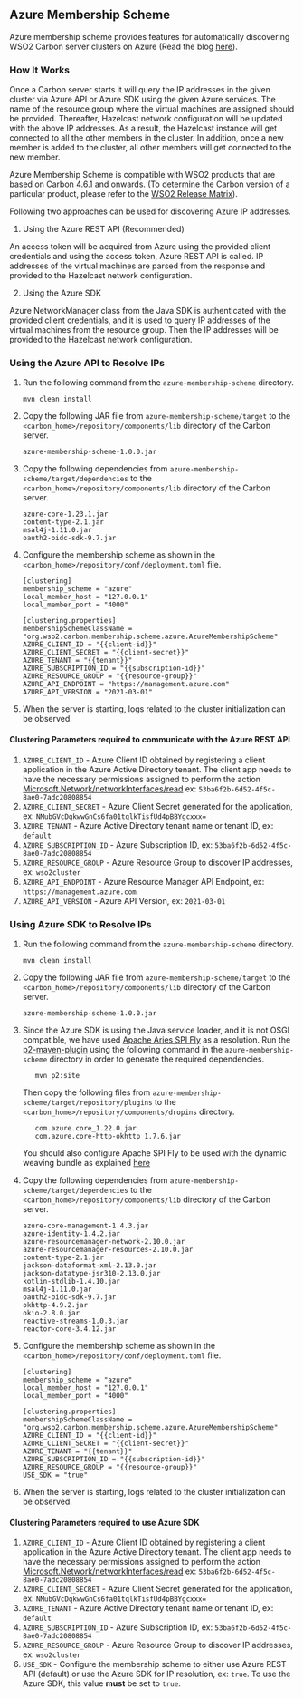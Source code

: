 ## Azure Membership Scheme

Azure membership scheme provides features for automatically discovering WSO2 Carbon server clusters on Azure (Read the blog [here](https://towardsdev.com/running-wso2-products-on-azure-with-azure-membership-scheme-3175113d8e10)).

### How It Works

Once a Carbon server starts it will query the IP addresses in the given cluster via Azure API or Azure SDK using the
given Azure services. The name of the resource group where the virtual machines are assigned should be provided.
Thereafter, Hazelcast network configuration will be updated with the above IP addresses. As a result, the Hazelcast
instance will get connected to all the other members in the cluster. In addition, once a new member is added to the
cluster, all other members will get connected to the new member.

Azure Membership Scheme is compatible with WSO2 products that are based on Carbon 4.6.1 and onwards. (To determine the
Carbon version of a particular product, please refer to
the [WSO2 Release Matrix](http://wso2.com/products/carbon/release-matrix/)).

Following two approaches can be used for discovering Azure IP addresses.

1. Using the Azure REST API (Recommended)

An access token will be acquired from Azure using the provided client credentials and using the access token, Azure REST
API is called. IP addresses of the virtual machines are parsed from the response and provided to the Hazelcast network
configuration.

2. Using the Azure SDK

Azure NetworkManager class from the Java SDK is authenticated with the provided client credentials, and it is used to
query IP addresses of the virtual machines from the resource group. Then the IP addresses will be provided to the
Hazelcast network configuration.

### Using the Azure API to Resolve IPs

1. Run the following command from the `azure-membership-scheme` directory.
   ```
   mvn clean install
   ```

2. Copy the following JAR file from `azure-membership-scheme/target` to the `<carbon_home>/repository/components/lib`
   directory of the Carbon server.
   ```
   azure-membership-scheme-1.0.0.jar
   ```

3. Copy the following dependencies from `azure-membership-scheme/target/dependencies` to the `<carbon_home>/repository/components/lib` directory of the Carbon server.
   ```
   azure-core-1.23.1.jar
   content-type-2.1.jar
   msal4j-1.11.0.jar
   oauth2-oidc-sdk-9.7.jar
   ```

4. Configure the membership scheme as shown in the `<carbon_home>/repository/conf/deployment.toml` file.

   ```
   [clustering]
   membership_scheme = "azure"
   local_member_host = "127.0.0.1"
   local_member_port = "4000"
      
   [clustering.properties]
   membershipSchemeClassName = "org.wso2.carbon.membership.scheme.azure.AzureMembershipScheme"
   AZURE_CLIENT_ID = "{{client-id}}"
   AZURE_CLIENT_SECRET = "{{client-secret}}"
   AZURE_TENANT = "{{tenant}}"
   AZURE_SUBSCRIPTION_ID = "{{subscription-id}}"
   AZURE_RESOURCE_GROUP = "{{resource-group}}"
   AZURE_API_ENDPOINT = "https://management.azure.com"
   AZURE_API_VERSION = "2021-03-01"
   ```

5. When the server is starting, logs related to the cluster initialization can be observed.

#### Clustering Parameters required to communicate with the Azure REST API

1. `AZURE_CLIENT_ID` - Azure Client ID obtained by registering a client application in the Azure Active Directory
   tenant. The client app needs to have the necessary permissions assigned to perform the action
   [Microsoft.Network/networkInterfaces/read](https://learn.microsoft.com/en-us/azure/role-based-access-control/resource-provider-operations#microsoftnetwork)
   ex: `53ba6f2b-6d52-4f5c-8ae0-7adc20808854`
2. `AZURE_CLIENT_SECRET` - Azure Client Secret generated for the application,
   ex: `NMubGVcDqkwwGnCs6fa01tqlkTisfUd4pBBYgcxxx=`
3. `AZURE_TENANT` - Azure Active Directory tenant name or tenant ID, ex: `default`
4. `AZURE_SUBSCRIPTION_ID` - Azure Subscription ID, ex: `53ba6f2b-6d52-4f5c-8ae0-7adc20808854`
5. `AZURE_RESOURCE_GROUP` - Azure Resource Group to discover IP addresses, ex: `wso2cluster`
6. `AZURE_API_ENDPOINT` - Azure Resource Manager API Endpoint, ex: `https://management.azure.com`
7. `AZURE_API_VERSION` - Azure API Version, ex: `2021-03-01`

### Using Azure SDK to Resolve IPs

1. Run the following command from the `azure-membership-scheme` directory.
   ```
   mvn clean install
   ```

2. Copy the following JAR file from `azure-membership-scheme/target` to the `<carbon_home>/repository/components/lib`
   directory of the Carbon server.
   ```
   azure-membership-scheme-1.0.0.jar
   ```

3. Since the Azure SDK is using the Java service loader, and it is not OSGI compatible, we have
   used [Apache Aries SPI Fly](https://aries.apache.org/documentation/modules/spi-fly.html) as a resolution. Run the
   [p2-maven-plugin](https://github.com/reficio/p2-maven-plugin) using the following command in
   the `azure-membership-scheme` directory in order to generate the required dependencies.
   ```
      mvn p2:site
   ```

   Then copy the following files from `azure-membership-scheme/target/repository/plugins` to
   the `<carbon_home>/repository/components/dropins` directory.
   ```
      com.azure.core_1.22.0.jar
      com.azure.core-http-okhttp_1.7.6.jar
   ```

   You should also configure Apache SPI Fly to be used with the dynamic weaving bundle as
   explained [here](https://aries.apache.org/documentation/modules/spi-fly.html#_usage_there_are_currently_two_ways_to_use_the_spi_fly_component)


4. Copy the following dependencies from `azure-membership-scheme/target/dependencies` to the `<carbon_home>/repository/components/lib` directory of the Carbon server.
   ```
   azure-core-management-1.4.3.jar
   azure-identity-1.4.2.jar
   azure-resourcemanager-network-2.10.0.jar
   azure-resourcemanager-resources-2.10.0.jar
   content-type-2.1.jar
   jackson-dataformat-xml-2.13.0.jar
   jackson-datatype-jsr310-2.13.0.jar
   kotlin-stdlib-1.4.10.jar
   msal4j-1.11.0.jar
   oauth2-oidc-sdk-9.7.jar
   okhttp-4.9.2.jar
   okio-2.8.0.jar
   reactive-streams-1.0.3.jar
   reactor-core-3.4.12.jar
   ```

5. Configure the membership scheme as shown in the `<carbon_home>/repository/conf/deployment.toml` file.

      ```
   [clustering]
   membership_scheme = "azure"
   local_member_host = "127.0.0.1"
   local_member_port = "4000"
   
   [clustering.properties]
   membershipSchemeClassName = "org.wso2.carbon.membership.scheme.azure.AzureMembershipScheme"
   AZURE_CLIENT_ID = "{{client-id}}"
   AZURE_CLIENT_SECRET = "{{client-secret}}"
   AZURE_TENANT = "{{tenant}}"
   AZURE_SUBSCRIPTION_ID = "{{subscription-id}}"
   AZURE_RESOURCE_GROUP = "{{resource-group}}"
   USE_SDK = "true"
   ```

6. When the server is starting, logs related to the cluster initialization can be observed.

#### Clustering Parameters required to use Azure SDK

1. `AZURE_CLIENT_ID` - Azure Client ID obtained by registering a client application in the Azure Active Directory
   tenant. The client app needs to have the necessary permissions assigned to perform the action
   [Microsoft.Network/networkInterfaces/read](https://learn.microsoft.com/en-us/azure/role-based-access-control/resource-provider-operations#microsoftnetwork)
   ex: `53ba6f2b-6d52-4f5c-8ae0-7adc20808854`
2. `AZURE_CLIENT_SECRET` - Azure Client Secret generated for the application,
   ex: `NMubGVcDqkwwGnCs6fa01tqlkTisfUd4pBBYgcxxx=`
3. `AZURE_TENANT` - Azure Active Directory tenant name or tenant ID, ex: `default`
4. `AZURE_SUBSCRIPTION_ID` - Azure Subscription ID, ex: `53ba6f2b-6d52-4f5c-8ae0-7adc20808854`
5. `AZURE_RESOURCE_GROUP` - Azure Resource Group to discover IP addresses, ex: `wso2cluster`
6. `USE_SDK` - Configure the membership scheme to either use Azure REST API (default) or use the Azure SDK for IP
   resolution, ex: `true`. To use the Azure SDK, this value **must** be set to `true`.
